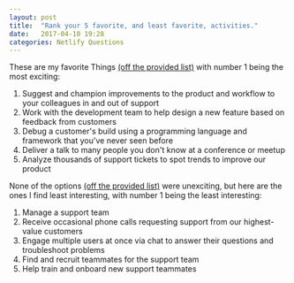 ```yaml
---
layout: post
title:  "Rank your 5 favorite, and least favorite, activities."
date:   2017-04-10 19:28
categories: Netlify Questions
---
```

These are my favorite Things [(off the provided list)](https://gist.github.com/fool/b0f254ff8c72a5765b6a9138249789d6) with number 1 being the most exciting: 

  1. Suggest and champion improvements to the product and workflow to your colleagues in and out of support
  2. Work with the development team to help design a new feature based on feedback from customers
  3. Debug a customer's build using a programming language and framework that you've never seen before
  4. Deliver a talk to many people you don't know at a conference or meetup
  5. Analyze thousands of support tickets to spot trends to improve our product  
  
  
None of the options [(off the provided list)](https://gist.github.com/fool/b0f254ff8c72a5765b6a9138249789d6) were unexciting, but here are the ones I find least interesting, with number 1 being the least interesting:  

  1. Manage a support team   
  2. Receive occasional phone calls requesting support from our highest-value customers  
  3. Engage multiple users at once via chat to answer their questions and troubleshoot problems 
  4. Find and recruit teammates for the support team  
  5. Help train and onboard new support teammates
